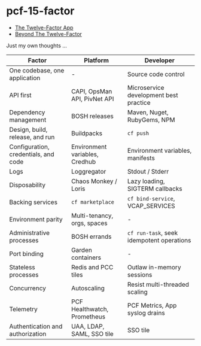 # pcf-15-factor

- [The Twelve-Factor App](https://12factor.net/)
- [Beyond The Twelve-Factor](https://www.oreilly.com/library/view/beyond-the-twelve-factor/9781492042631/)

Just my own thoughts ...

| Factor                               | Platform                       | Developer                                 |
|--------------------------------------|--------------------------------|-------------------------------------------|
| One codebase, one application        | -                              | Source code control                       |
| API first                            | CAPI, OpsMan API, PivNet API   | Microservice development best practice    |
| Dependency management                | BOSH releases                  | Maven, Nuget, RubyGems, NPM               | 
| Design, build, release, and run      | Buildpacks                     | `cf push`                                 |
| Configuration, credentials, and code | Environment variables, Credhub | Environment variables, manifests          |
| Logs                                 | Loggregator                    | Stdout / Stderr                           |
| Disposability                        | Chaos Monkey / Loris           | Lazy loading, SIGTERM callbacks           |
| Backing services                     | `cf marketplace`               | `cf bind-service`, VCAP_SERVICES          |
| Environment parity                   | Multi-tenancy, orgs, spaces    | -                                         |
| Administrative processes             | BOSH errands                   | `cf run-task`, seek idempotent operations |
| Port binding                         | Garden containers              | -                                         |
| Stateless processes                  | Redis and PCC tiles            | Outlaw in-memory sessions                 |
| Concurrency                          | Autoscaling                    | Resist multi-threaded scaling             |
| Telemetry                            | PCF Healthwatch, Prometheus    | PCF Metrics, App syslog drains            |
| Authentication and authorization     | UAA, LDAP, SAML, SSO tile      | SSO tile                                  |
